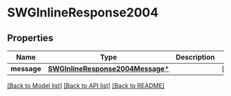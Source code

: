 # SWGInlineResponse2004

## Properties
Name | Type | Description | Notes
------------ | ------------- | ------------- | -------------
**message** | [**SWGInlineResponse2004Message***](SWGInlineResponse2004Message.md) |  | [optional] 

[[Back to Model list]](../README.md#documentation-for-models) [[Back to API list]](../README.md#documentation-for-api-endpoints) [[Back to README]](../README.md)


